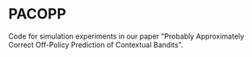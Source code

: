 # PACOPP
Code for simulation experiments in our paper "Probably Approximately Correct Off-Policy Prediction of Contextual Bandits".
